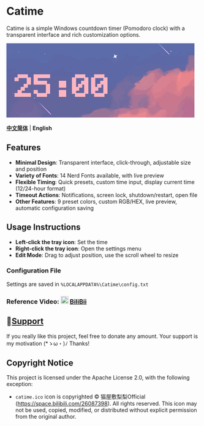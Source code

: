 # Catime

Catime is a simple Windows countdown timer (Pomodoro clock) with a transparent interface and rich customization options.

![Catime](Images/catime.gif)

[**中文简体**](./README.md) | **English**

## Features

- **Minimal Design**: Transparent interface, click-through, adjustable size and position
- **Variety of Fonts**: 14 Nerd Fonts available, with live preview
- **Flexible Timing**: Quick presets, custom time input, display current time (12/24-hour format)
- **Timeout Actions**: Notifications, screen lock, shutdown/restart, open file
- **Other Features**: 9 preset colors, custom RGB/HEX, live preview, automatic configuration saving

## Usage Instructions

- **Left-click the tray icon**: Set the time
- **Right-click the tray icon**: Open the settings menu
- **Edit Mode**: Drag to adjust position, use the scroll wheel to resize

### Configuration File
Settings are saved in `%LOCALAPPDATA%\Catime\config.txt`

### Reference Video: <img src="https://www.bilibili.com/favicon.ico" width="20" height="20"> [BiliBii](https://www.bilibili.com/video/BV1ztFeeQEYP)

## 💖[Support](support.md)

If you really like this project, feel free to donate any amount. Your support is my motivation (*ゝω・)ﾉ Thanks!

## Copyright Notice

This project is licensed under the Apache License 2.0, with the following exception:

- `catime.ico` icon is copyrighted © 猫屋敷梨梨Official (https://space.bilibili.com/26087398). All rights reserved. This icon may not be used, copied, modified, or distributed without explicit permission from the original author.

